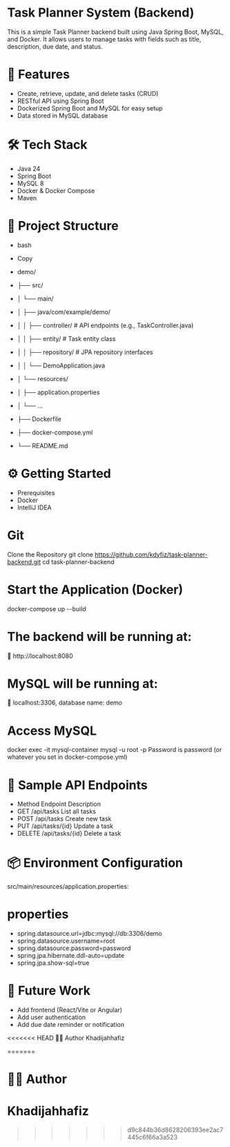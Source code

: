# Task Planner System (Backend)
This is a simple Task Planner backend built using Java Spring Boot, MySQL, and Docker. It allows users to manage tasks with fields such as title, description, due date, and status.

# 🚀 Features
- Create, retrieve, update, and delete tasks (CRUD)
- RESTful API using Spring Boot
- Dockerized Spring Boot and MySQL for easy setup
- Data stored in MySQL database

# 🛠️ Tech Stack
- Java 24
- Spring Boot
- MySQL 8
- Docker & Docker Compose
- Maven

# 📁 Project Structure
- bash
- Copy

- demo/
- ├── src/
- │   └── main/
- │       ├── java/com/example/demo/
- │       │   ├── controller/   # API endpoints (e.g., TaskController.java)
- │       │   ├── entity/       # Task entity class
- │       │   ├── repository/   # JPA repository interfaces
- │       │   └── DemoApplication.java
- │       └── resources/
- │           ├── application.properties
- │           └── ...
- ├── Dockerfile
- ├── docker-compose.yml
- └── README.md

# ⚙️ Getting Started
- Prerequisites
- Docker
- IntelliJ IDEA

# Git
Clone the Repository
  git clone https://github.com/kdyfiz/task-planner-backend.git
  cd task-planner-backend

# Start the Application (Docker)
docker-compose up --build

# The backend will be running at:
📍 http://localhost:8080

# MySQL will be running at:
📍 localhost:3306, database name: demo

# Access MySQL
docker exec -it mysql-container mysql -u root -p
Password is password (or whatever you set in docker-compose.yml)

# 🧪 Sample API Endpoints
- Method	Endpoint	Description
- GET	/api/tasks	List all tasks
- POST	/api/tasks	Create new task
- PUT	/api/tasks/{id}	Update a task
- DELETE	/api/tasks/{id}	Delete a task

# 📦 Environment Configuration
src/main/resources/application.properties:

# properties
- spring.datasource.url=jdbc:mysql://db:3306/demo
- spring.datasource.username=root
- spring.datasource.password=password
- spring.jpa.hibernate.ddl-auto=update
- spring.jpa.show-sql=true

# 📌 Future Work
- Add frontend (React/Vite or Angular)
- Add user authentication
- Add due date reminder or notification

<<<<<<< HEAD
🧑‍💻 Author
Khadijahhafiz

=======
# 🧑‍💻 Author
# Khadijahhafiz
>>>>>>> d9c844b36d8628206393ee2ac7445c6f66a3a523
